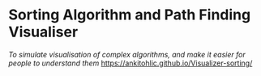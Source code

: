 # Sorting Algorithm and Path Finding Visualiser

_To simulate visualisation of complex algorithms, and make it easier for people to understand them_
https://ankitohlic.github.io/Visualizer-sorting/
